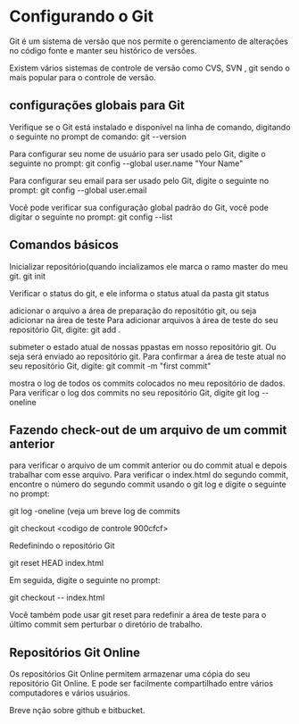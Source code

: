 # Configurando o Git

Git é um sistema de versão que nos permite o gerenciamento de alterações no código fonte e manter seu histórico de versões.

Existem vários sistemas de controle de versão como CVS, SVN , git sendo o mais popular para o controle de versão.

## configurações globais para Git

Verifique se o Git está instalado e disponível na linha de comando, digitando o seguinte no prompt de comando:
git --version

Para configurar seu nome de usuário para ser usado pelo Git, digite o seguinte no prompt:
git config --global user.name "Your Name"

Para configurar seu email para ser usado pelo Git, digite o seguinte no prompt:
git config --global user.email <your email address>

Você pode verificar sua configuração global padrão do Git, você pode digitar o seguinte no prompt:
git config --list

  ## Comandos básicos
  
  Inicializar repositório(quando incializamos ele marca o ramo master do meu git.
  git init
  
  Verificar o status do git, e ele informa o status atual da pasta
  git status
  
  adicionar o arquivo a área de preparação do repositótio git, ou seja adicionar na área de teste
  Para adicionar arquivos à área de teste do seu repositório Git, digite:
  git add .
  
  submeter o estado atual de nossas ppastas em nosso repositório git. Ou seja será enviado ao repositório git.
  Para confirmar a área de teste atual no seu repositório Git, digite:
  git commit -m "first commit"
  
  mostra o log de todos os commits colocados no meu repositório de dados.
  Para verificar o log dos commits no seu repositório Git, digite
  git log --oneline
  
  
  ## Fazendo check-out de um arquivo de um commit anterior
  
  para verificar o arquivo de um commit anterior ou do commit atual e depois trabalhar com esse arquivo.
  Para verificar o index.html do segundo commit, encontre o número do segundo commit usando o git log e digite o seguinte no prompt:
  
  git log -oneline (veja um breve log de commits 
  
 git checkout <codigo de controle 900cfcf> <nome arquivo exemplo index.html>
  
 
Redefinindo o repositório Git
  
  git reset HEAD index.html
  
  Em seguida, digite o seguinte no prompt:
  
git checkout -- index.html
  
  Você também pode usar git reset para redefinir a área de teste para o último commit sem perturbar o diretório de trabalho.
  
  
  ## Repositórios Git Online
  
  Os repositórios Git Online permitem armazenar uma cópia do seu repositório Git Online. E pode ser facilmente compartilhado entre vários computadores e vários usuários.
  
  Breve nção sobre github e bitbucket.
  
  
  
  
